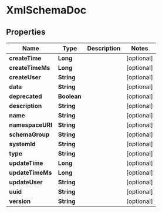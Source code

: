 # XmlSchemaDoc

## Properties
Name | Type | Description | Notes
------------ | ------------- | ------------- | -------------
**createTime** | **Long** |  |  [optional]
**createTimeMs** | **Long** |  |  [optional]
**createUser** | **String** |  |  [optional]
**data** | **String** |  |  [optional]
**deprecated** | **Boolean** |  |  [optional]
**description** | **String** |  |  [optional]
**name** | **String** |  |  [optional]
**namespaceURI** | **String** |  |  [optional]
**schemaGroup** | **String** |  |  [optional]
**systemId** | **String** |  |  [optional]
**type** | **String** |  |  [optional]
**updateTime** | **Long** |  |  [optional]
**updateTimeMs** | **Long** |  |  [optional]
**updateUser** | **String** |  |  [optional]
**uuid** | **String** |  |  [optional]
**version** | **String** |  |  [optional]
